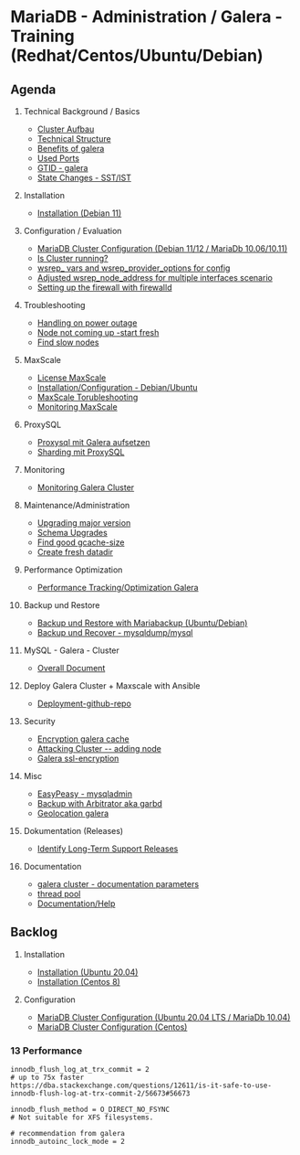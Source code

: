 # MariaDB - Administration / Galera - Training (Redhat/Centos/Ubuntu/Debian)

## Agenda 

  1. Technical Background / Basics  
     * [Cluster Aufbau](cluster-structure.md)
     * [Technical Structure](technical-structure.md)
     * [Benefits of galera](benefits-galera.md) 
     * [Used Ports](arch.md)
     * [GTID - galera](galera-gtid.md)
     * [State Changes - SST/IST](sst-ist.md)
 
  1. Installation
     * [Installation (Debian 11)](installation-debian-11.md)
  
  1. Configuration / Evaluation 
     * [MariaDB Cluster Configuration (Debian 11/12 / MariaDb 10.06/10.11)](cluster-configuration-debian-11.md)
     * [Is Cluster running?](is-cluster-running.md)
     * [wsrep_ vars and wsrep_provider_options for config](wsrep-config.md) 
     * [Adjusted wsrep_node_address for multiple interfaces scenario](using-wsrep-node-address.md)
     * [Setting up the firewall with firewalld](firewalld.md)
   
  1. Troubleshooting  
     * [Handling on power outage](galera-poweroutage.md) 
     * [Node not coming up -start fresh](troubleshoot-galera-node.md)
     * [Find slow nodes](find-slow-nodes.md)
     
  1. MaxScale 
     * [License MaxScale](maxscale-license.md)
     * [Installation/Configuration - Debian/Ubuntu](maxscale-installation-configuration-debian-ubuntu.md) 
     * [MaxScale Torubleshooting](maxscale-troubleshooting.md)
     * [Monitoring MaxScale](https://mariadb.com/kb/en/mariadb-maxscale-24-mariadb-maxscale-nagios-plugins-for-nagios-351/)
  
  1. ProxySQL 
     * [Proxysql mit Galera aufsetzen](proxysql.md)
     * [Sharding mit ProxySQL](proxysql-sharding.md)
  
  1. Monitoring 
     * [Monitoring Galera Cluster](monitoring.md) 
     
  1. Maintenance/Administration 
     * [Upgrading major version](galera-upgrade-major.md)
     * [Schema Upgrades](schema-upgrades.md)
     * [Find good gcache-size](determine-gcache.md) 
     * [Create fresh datadir](create-fresh-datadir.md)
 
  1. Performance Optimization 
     * [Performance Tracking/Optimization Galera](performance-galera.md) 

  1. Backup und Restore
     * [Backup und Restore with Mariabackup (Ubuntu/Debian)](galera-mariabackup.md)
     * [Backup und Recover - mysqldump/mysql ](mysqldump-mysql.md) 
 
  1. MySQL - Galera - Cluster
     * [Overall Document](Galera.md#10-mysql-galera-cluster)
  
  1. Deploy Galera Cluster + Maxscale with Ansible 
     * [Deployment-github-repo](https://github.com/jmetzger/ansible-galera-cluster-maxscale/blob/master/README.md)
 
  1. Security 
     * [Encryption galera cache](encryption-galera.md)
     * [Attacking Cluster -- adding node](add-other-node-insecure.md)
     * [Galera ssl-encryption](galera-ssl.md)
     
  1. Misc 
     * [EasyPeasy - mysqladmin](mysqladmin.md) 
     * [Backup with Arbitrator aka garbd](garbd-backup.md)
     * [Geolocation galera](galera-geolocation.md)

  1. Dokumentation (Releases)
     * [Identify Long-Term Support Releases](https://mariadb.com/kb/en/mariadb-server-release-dates/) 
     
  1. Documentation 
     * [galera cluster - documentation parameters](https://galeracluster.com/library/documentation/galera-parameters.html)
     * [thread pool](https://mariadb.com/kb/en/thread-pool-in-mariadb/)
     * [Documentation/Help](documentation-help.md)

## Backlog  

  1. Installation 
     * [Installation (Ubuntu 20.04)](installation-ubuntu-20-04.md)
     * [Installation (Centos 8)](installation-centos-8.md)

  1. Configuration
     * [MariaDB Cluster Configuration (Ubuntu 20.04 LTS / MariaDb 10.04)](cluster-configuration-ubuntu-20-04.md)
     * [MariaDB Cluster Configuration (Centos)](cluster-configuration-centos.md) 
 
  
   
### 13 Performance 

```
innodb_flush_log_at_trx_commit = 2
# up to 75x faster 
https://dba.stackexchange.com/questions/12611/is-it-safe-to-use-innodb-flush-log-at-trx-commit-2/56673#56673

innodb_flush_method = O_DIRECT_NO_FSYNC
# Not suitable for XFS filesystems.

# recommendation from galera 
innodb_autoinc_lock_mode = 2 

```







